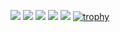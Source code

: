 
![](http://github-profile-summary-cards.vercel.app/api/cards/profile-details?username=Makoto041&theme=swift)
![](http://github-profile-summary-cards.vercel.app/api/cards/repos-per-language?username=Makoto041&theme=swift)
![](http://github-profile-summary-cards.vercel.app/api/cards/most-commit-language?username=Makoto041&theme=swift)
![](http://github-profile-summary-cards.vercel.app/api/cards/stats?username=Makoto041&theme=swift)
![](http://github-profile-summary-cards.vercel.app/api/cards/productive-time?username=Makoto041&theme=swift&utcOffset=8)
[![trophy](https://github-profile-trophy.vercel.app/?username=Makoto041&column=-1)](https://github.com/ryo-ma/github-profile-trophy)

